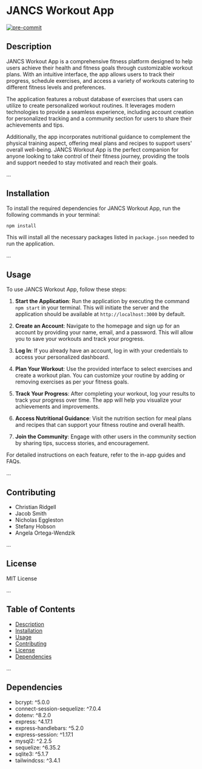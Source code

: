 # JANCS Workout App
<!-- BADGIE TIME -->

[![pre-commit](https://img.shields.io/badge/pre--commit-enabled-brightgreen?logo=pre-commit)](https://github.com/pre-commit/pre-commit)

<!-- END BADGIE TIME -->

## Description

JANCS Workout App is a comprehensive fitness platform designed to help users achieve their health and fitness goals through customizable workout plans. With an intuitive interface, the app allows users to track their progress, schedule exercises, and access a variety of workouts catering to different fitness levels and preferences.

The application features a robust database of exercises that users can utilize to create personalized workout routines. It leverages modern technologies to provide a seamless experience, including account creation for personalized tracking and a community section for users to share their achievements and tips.

Additionally, the app incorporates nutritional guidance to complement the physical training aspect, offering meal plans and recipes to support users' overall well-being. JANCS Workout App is the perfect companion for anyone looking to take control of their fitness journey, providing the tools and support needed to stay motivated and reach their goals.

...

## Installation

To install the required dependencies for JANCS Workout App, run the following commands in your terminal:

```bash
npm install
```

This will install all the necessary packages listed in `package.json` needed to run the application.

...

## Usage

To use JANCS Workout App, follow these steps:

1. **Start the Application**: Run the application by executing the command `npm start` in your terminal. This will initiate the server and the application should be available at `http://localhost:3000` by default.

2. **Create an Account**: Navigate to the homepage and sign up for an account by providing your name, email, and a password. This will allow you to save your workouts and track your progress.

3. **Log In**: If you already have an account, log in with your credentials to access your personalized dashboard.

4. **Plan Your Workout**: Use the provided interface to select exercises and create a workout plan. You can customize your routine by adding or removing exercises as per your fitness goals.

5. **Track Your Progress**: After completing your workout, log your results to track your progress over time. The app will help you visualize your achievements and improvements.

6. **Access Nutritional Guidance**: Visit the nutrition section for meal plans and recipes that can support your fitness routine and overall health.

7. **Join the Community**: Engage with other users in the community section by sharing tips, success stories, and encouragement.

For detailed instructions on each feature, refer to the in-app guides and FAQs.

...

## Contributing

- Christian Ridgell
- Jacob Smith
- Nicholas Eggleston
- Stefany Hobson
- Angela Ortega-Wendzik

...

## License

MIT License

...

## Table of Contents

- [Description](#description)
- [Installation](#installation)
- [Usage](#usage)
- [Contributing](#contributing)
- [License](#license)
- [Dependencies](#dependencies)

...

## Dependencies

- bcrypt: ^5.0.0
- connect-session-sequelize: ^7.0.4
- dotenv: ^8.2.0
- express: ^4.17.1
- express-handlebars: ^5.2.0
- express-session: ^1.17.1
- mysql2: ^2.2.5
- sequelize: ^6.35.2
- sqlite3: ^5.1.7
- tailwindcss: ^3.4.1
